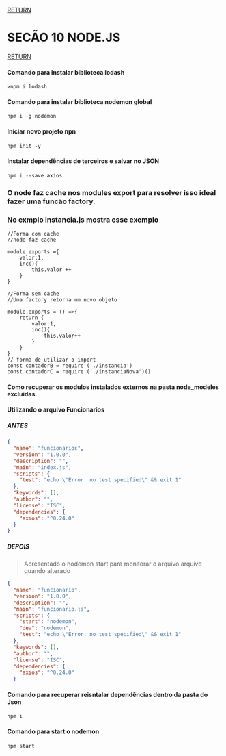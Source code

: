 [RETURN](https://github.com/darlanMedeiros/CursoWebModernoJavaScript2021)

# SECÃO 10 NODE.JS

[RETURN](https://github.com/darlanMedeiros/CursoWebModernoJavaScript2021)

#### Comando para instalar biblioteca lodash
```basch
>npm i lodash
```
#### Comando para instalar biblioteca nodemon global
```basch
npm i -g nodemon
```
#### Iniciar novo projeto npn
```basch
npm init -y
```
#### Instalar dependências de terceiros e salvar no JSON

```basch
npm i --save axios
```

### O node faz cache nos modules export para resolver isso ideal fazer uma funcão factory.
### No exmplo instancia.js mostra esse exemplo

```basch
//Forma com cache
//node faz cache

module.exports ={
    valor:1,
    inc(){
        this.valor ++
    }
}

//Forma sem cache
//Uma factory retorna um novo objeto

module.exports = () =>{
    return { 
        valor:1,
        inc(){
            this.valor++
        }
    }
}
// forma de utilizar o import
const contadorB = require ('./instancia')
const contadorC = require ('./instanciaNova')()

```

#### Como recuperar os modulos instalados externos na pasta node_modeles excluidas.
#### Utilizando o arquivo Funcionarios
##### ANTES
```JSON
{
  "name": "funcionarios",
  "version": "1.0.0",
  "description": "",
  "main": "index.js",
  "scripts": {
    "test": "echo \"Error: no test specified\" && exit 1"
  },
  "keywords": [],
  "author": "",
  "license": "ISC",
  "dependencies": {
    "axios": "^0.24.0"
  }
}
```
##### DEPOIS
> Acresentado o nodemon start para monitorar o arquivo arquivo quando alterado
```JSON
{
  "name": "funcionario",
  "version": "1.0.0",
  "description": "",
  "main": "funcionario.js",
  "scripts": {
    "start": "nodemon",
    "dev": "nodemon",
    "test": "echo \"Error: no test specified\" && exit 1"
  },
  "keywords": [],
  "author": "",
  "license": "ISC",
  "dependencies": {
    "axios": "^0.24.0"
  }

```
#### Comando para recuperar reisntalar dependências dentro da pasta do Json
```basch
npm i
```
#### Comando para start o nodemon
```basch
npm start
```

